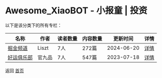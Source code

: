 # Awesome_XiaoBOT - 小报童 | 投资

以下是该分类下的所有专栏：

| 名称 | 作者 | 读者数量 | 内容数量 | 更新时间 | 详情 |
|------|------|----------|----------|----------|------|
| [掘金频道](https://xiaobot.net/p/lisztchannel?refer=0b133df9-27dc-423b-8101-639049001c13) | Liszt | 7人 | 272篇 |  2024-06-20 | [详情](data/lisztchannel.md) |
| [好运俱乐部](https://xiaobot.net/p/guan?refer=0b133df9-27dc-423b-8101-639049001c13) | 官九品 | 7人 | 547篇 |  2023-07-18 | [详情](data/guan.md) |


返回 [首页](../README.md)
